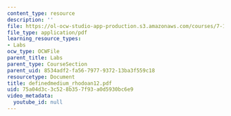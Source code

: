 ```yaml
---
content_type: resource
description: ''
file: https://ol-ocw-studio-app-production.s3.amazonaws.com/courses/7-13-experimental-microbial-genetics-fall-2003/75a04d3c3c528b357f93a0d5930bc6e9_definedmedium_rhodoan12.pdf
file_type: application/pdf
learning_resource_types:
- Labs
ocw_type: OCWFile
parent_title: Labs
parent_type: CourseSection
parent_uid: 8534adf2-fa56-7977-9372-13ba3f559c18
resourcetype: Document
title: definedmedium_rhodoan12.pdf
uid: 75a04d3c-3c52-8b35-7f93-a0d5930bc6e9
video_metadata:
  youtube_id: null
---
```

